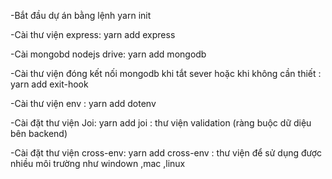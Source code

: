 -Bắt đầu dự án bằng lệnh yarn init 

-Cài thư viện express: yarn add express

-Cài mongobd nodejs drive:  yarn add mongodb

-Cài thư viện đóng kết nối mongodb khi tắt sever hoặc khi không cần thiết : yarn add exit-hook

-Cài thư viện env : yarn add dotenv

-Cài đặt thư viện Joi: yarn add joi : thư viện validation (ràng buộc dữ diệu bên backend)

-Cài đặt thư viện cross-env: yarn add cross-env : thư viện để sử dụng được nhiều môi trường như windown ,mac ,linux
